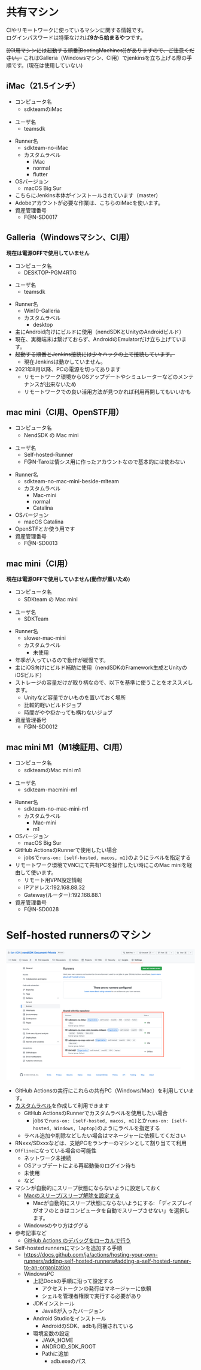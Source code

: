 # 共有マシン

CIやリモートワークに使っているマシンに関する情報です。  
ログインパスワードは特筆なければ**9から始まるやつ**です。

~~[[CI用マシンには起動する順番|BootingMachines]]がありますので、ご注意ください。~~
これはGalleria（Windowsマシン、CI用）でjenkinsを立ち上げる際の手順です。(現在は使用していない)

## iMac（21.5インチ）
- コンピュータ名
  - sdkteamのiMac
* ユーザ名
  * teamsdk
- Runner名
  - sdkteam-no-iMac
  - カスタムラベル
    - iMac
    - normal
    - flutter
- OSバージョン
  - macOS Big Sur
- こちらにJenkins本体がインストールされています（master）
- Adobeアカウントが必要な作業は、こちらのiMacを使います。
- 資産管理番号
  - F@N-SD0017

## Galleria（Windowsマシン、CI用）
**現在は電源OFFで使用していません**
- コンピュータ名
  - DESKTOP-PGM4RTG
* ユーザ名
  * teamsdk
- Runner名
  - Win10-Galleria
  - カスタムラベル
    - desktop
- 主にAndroid向けにビルドに使用（nendSDKとUnityのAndroidビルド）
- 現在、実機端末は繋げておらず、AndroidのEmulatorだけ立ち上げています。
- ~~起動する順番とJenkins接続には少々ハックの上で接続しています。~~
  - 現在Jenkinsは動かしていません。
- 2021年8月以降、PCの電源を切ってあります
  - リモートワーク環境からOSアップデートやシミュレーターなどのメンテナンスが出来ないため
  - リモートワークでの良い活用方法が見つかれば利用再開してもいいかも

## mac mini（CI用、OpenSTF用）
- コンピュータ名
  - NendSDK の Mac mini
* ユーザ名
  * Self-hosted-Runner
  * F@N-Taroは情シス用に作ったアカウントなので基本的には使わない
- Runner名
  - sdkteam-no-mac-mini-beside-mlteam
  - カスタムラベル
    - Mac-mini
    - normal
    - Catalina
- OSバージョン
  - macOS Catalina
- OpenSTFとか使う用です
- 資産管理番号
  - F@N-SD0013

## mac mini（CI用）
**現在は電源OFFで使用していません(動作が重いため)**
- コンピュータ名
  - SDKteam の Mac mini
* ユーザ名
  * SDKTeam
- Runner名
  - slower-mac-mini
  - カスタムラベル
    - 未使用
- 年季が入っているので動作が緩慢です。
- 主にiOS向けにビルド補助に使用（nendSDKのFramework生成とUnityのiOSビルド）
- ストレージの容量だけが取り柄なので、以下を基準に使うことをオススメします。
  - Unityなど容量でかいものを置いておく場所
  - 比較的軽いビルドジョブ
  - 時間がやや掛かっても構わないジョブ
- 資産管理番号
  - F@N-SD0012

## mac mini M1（M1検証用、CI用）
- コンピュータ名
  - sdkteamのMac mini m1
* ユーザ名
  * sdkteam-macmini-m1
- Runner名
  - sdkteam-no-mac-mini-m1
  - カスタムラベル
    - Mac-mini
    - m1
- OSバージョン
  - macOS Big Sur
- GitHub ActionsのRunnerで使用したい場合
  - jobsで`runs-on: [self-hosted, macos, m1]`のようにラベルを指定する
- リモートワーク環境でVNCにて共有PCを操作したい時にこのMac miniを経由して使います。
  - リモート用VPN設定情報
  - IPアドレス:192.168.88.32
  - Gateway(ルーター):192.168.88.1
- 資産管理番号
  - F@N-SD0028

# Self-hosted runnersのマシン
![img](images/self-hosted-runners-machine-list.png)

- GitHub Actionsの実行にこれらの共有PC（Windows/Mac）を利用しています。
- [カスタムラベル](https://docs.github.com/ja/actions/hosting-your-own-runners/using-labels-with-self-hosted-runners)を作成して利用できます
  - GitHub ActionsのRunnerでカスタムラベルを使用したい場合
    - jobsで`runs-on: [self-hosted, macos, m1]`とか`runs-on: [self-hosted, Windows, laptop]`のようにラベルを指定する
  - ラベル追加や削除などしたい場合はマネージャーに依頼してください
- RNxxx/SDxxxなどは、支給PCをランナーのマシンとして割り当てて利用
- `Offline`になっている場合の可能性
  - ネットワーク未接続
  - OSアップデートによる再起動後のログイン待ち
  - 未使用
  - など
- マシンが自動的にスリープ状態にならないように設定しておく
  - [Macのスリープ/スリープ解除を設定する](https://support.apple.com/ja-jp/guide/mac-help/mchle41a6ccd/mac)
    - Macが自動的にスリープ状態にならないようにする: 「ディスプレイがオフのときはコンピュータを自動でスリープさせない」を選択します。
  - Windowsのやり方はググる
- 参考記事など
  - [GitHub Actions のデバッグをローカルで行う](https://zenn.dev/snowcait/articles/2b4a903b9fd584)
- Self-hosted runnersにマシンを追加する手順
  - https://docs.github.com/ja/actions/hosting-your-own-runners/adding-self-hosted-runners#adding-a-self-hosted-runner-to-an-organization
  - WindowsPC
    - 上記Docsの手順に沿って設定する
      - アクセストークンの発行はマネージャーに依頼
      - シェルを管理者権限で実行する必要があり
    - JDKインストール
      - Java8が入ったバージョン
    - Android Studioをインストール
      - AndroidのSDK、adbも同梱されている
    - 環境変数の設定
      - JAVA_HOME
      - ANDROID_SDK_ROOT
      - Pathに追加
        - adb.exeのパス
